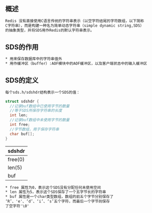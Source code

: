 ## 概述
```txt
Redis 没有直接使用C语言传统的字符串表示（以空字符结尾的字符数组，以下简称
C字符串），而是构建一种名为简单动态字符串（simple dynamic string,SDS）
的抽象类型，并将SDS用作Redis的默认字符串表示。
```
## SDS的作用
```txt
* 用来保存数据库中的字符串值外
* 用作缓冲区（buffer）:AOF模块中的AOF缓冲区，以及客户端状态中的输入缓冲区
```
## SDS的定义
```txt
每个sds.h/sdshdr结构表示一个SDS的值：
```
```c
struct sdshdr {
  //记录buf数组中已使用字节的数量
  //等于SDS所保存字符串的长度
  int len;
  //记录buf数组中未使用字节的数量
  int free;
  //字节数组，用于保存字符串
  char buf[];
}
```
| sdshdr  |
| --------|
| free(0) |
| len(5)  |
| buf     |---->|'R'|'e'|'d'|'i'|'s'|'\0'
```txt
* free 属性为0，表示这个SDS没有分配任何未使用空间
* len 属性为5，表示这个SDS保存了一个五字节长的字符串
* buf 属性是一个char类型数组，数组的前五个字节分别保存了
‘R’、'e'、‘d’、‘i’、‘s’五个字符，而最后一个字节则保存
了空字符'\0'
```
